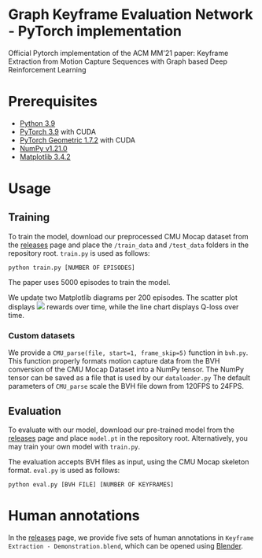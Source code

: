 # Graph Keyframe Evaluation Network - PyTorch implementation
Official Pytorch implementation of the ACM MM'21 paper: Keyframe Extraction from Motion Capture Sequences with Graph based Deep Reinforcement Learning

# Prerequisites
- [Python 3.9](https://www.python.org/)
- [PyTorch 3.9](https://github.com/pytorch/pytorch) with CUDA
- [PyTorch Geometric 1.7.2](https://github.com/rusty1s/pytorch_geometric) with CUDA
- [NumPy v1.21.0](https://github.com/numpy/numpy)
- [Matplotlib 3.4.2](https://github.com/matplotlib/matplotlib)

# Usage
## Training
To train the model, download our preprocessed CMU Mocap dataset from the [releases](https://github.com/MiniEval/pytorch-gken/releases/tag/1) page and place the `/train_data` and `/test_data` folders in the repository root. `train.py` is used as follows:

`python train.py [NUMBER OF EPISODES]`

The paper uses 5000 episodes to train the model.

We update two Matplotlib diagrams per 200 episodes. The scatter plot displays <img src="https://render.githubusercontent.com/render/math?math=R_1"> rewards over time, while the line chart displays Q-loss over time.


### Custom datasets
We provide a `CMU_parse(file, start=1, frame_skip=5)` function in `bvh.py`. This function properly formats motion capture data from the BVH conversion of the CMU Mocap Dataset into a NumPy tensor. The NumPy tensor can be saved as a file that is used by our `dataloader.py` The default parameters of `CMU_parse` scale the BVH file down from 120FPS to 24FPS.

## Evaluation
To evaluate with our model, download our pre-trained model from the [releases](https://github.com/MiniEval/pytorch-gken/releases/tag/1) page and place `model.pt` in the repository root. Alternatively, you may train your own model with `train.py`. 

The evaluation accepts BVH files as input, using the CMU Mocap skeleton format. `eval.py` is used as follows:

`python eval.py [BVH FILE] [NUMBER OF KEYFRAMES]`

# Human annotations

In the [releases](https://github.com/MiniEval/pytorch-gken/releases/tag/1) page, we provide five sets of human annotations in `Keyframe Extraction - Demonstration.blend`, which can be opened using [Blender](https://www.blender.org/).
